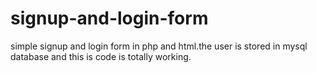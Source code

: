 # signup-and-login-form
simple signup and login form in php and html.the user is stored in mysql database and this is code is totally working.
